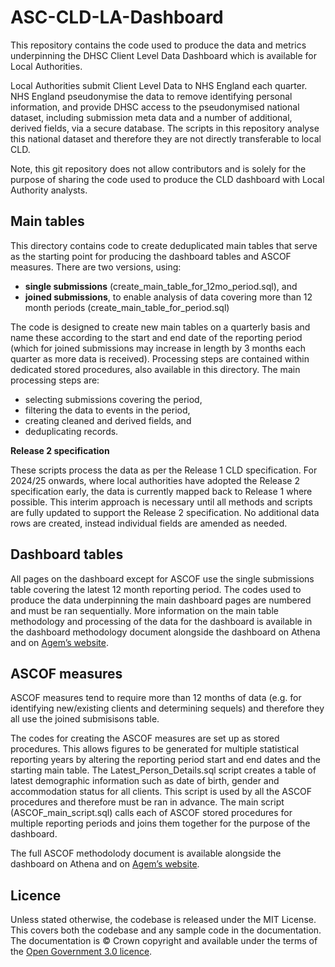 # ASC-CLD-LA-Dashboard
This repository contains the code used to produce the data and metrics underpinning the DHSC Client Level Data Dashboard which is available for Local Authorities.

Local Authorities submit Client Level Data to NHS England each quarter. NHS England pseudonymise the data to remove identifying personal information, and provide DHSC access to the pseudonymised national dataset, including submission meta data and a number of additional, derived fields, via a secure database. The scripts in this repository analyse this national dataset and therefore they are not directly transferable to local CLD.

Note, this git repository does not allow contributors and is solely for the purpose of sharing the code used to produce the CLD dashboard with Local Authority analysts.

## Main tables
This directory contains code to create deduplicated main tables that serve as the starting point for producing the dashboard tables and ASCOF measures. There are two versions, using:
* **single submissions** (create_main_table_for_12mo_period.sql), and
* **joined submissions**, to enable analysis of data covering more than 12 month periods (create_main_table_for_period.sql)

The code is designed to create new main tables on a quarterly basis and name these according to the start and end date of the reporting period (which for joined submissions may increase in length by 3 months each quarter as more data is received). Processing steps are contained within dedicated stored procedures, also available in this directory. 
The main processing steps are:
* selecting submissions covering the period,
* filtering the data to events in the period,
* creating cleaned and derived fields, and
* deduplicating records.

**Release 2 specification**

These scripts process the data as per the Release 1 CLD specification. For 2024/25 onwards, where local authorities have adopted the Release 2 specification early, the data is currently mapped back to Release 1 where possible. This interim approach is necessary until all methods and scripts are fully updated to support the Release 2 specification. No additional data rows are created, instead individual fields are amended as needed.

## Dashboard tables
All pages on the dashboard except for ASCOF use the single submissions table covering the latest 12 month reporting period. The codes used to produce the data underpinning the main dashboard pages are numbered and must be ran sequentially. More information on the main table methodology and processing of the data for the dashboard is available in the dashboard methodology document alongside the dashboard on Athena and on [Agem’s website]( https://www.ardengemcsu.nhs.uk/adult-social-care-client-level-data/). 


## ASCOF measures
ASCOF measures tend to require more than 12 months of data (e.g. for identifying new/existing clients and determining sequels) and therefore they all use the joined submisisons table.

The codes for creating the ASCOF measures are set up as stored procedures. This allows figures to be generated for multiple statistical reporting years by altering the reporting period start and end dates and the starting main table. The Latest_Person_Details.sql script creates a table of latest demographic information such as date of birth, gender and accommodation status for all clients. This script is used by all the ASCOF procedures and therefore must be ran in advance. The main script (ASCOF_main_script.sql) calls each of ASCOF stored procedures for multiple reporting periods and joins them together for the purpose of the dashboard. 

The full ASCOF methodolody document is available alongside the dashboard on Athena and on [Agem’s website]( https://www.ardengemcsu.nhs.uk/adult-social-care-client-level-data/).


## Licence

Unless stated otherwise, the codebase is released under the MIT License. This covers both the codebase and any sample code in the documentation. The documentation is © Crown copyright and available under the terms of the [Open Government 3.0 licence](https://www.nationalarchives.gov.uk/doc/open-government-licence/version/3/).

